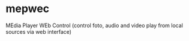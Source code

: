 # mepwec
MEdia Player WEb Control (control foto, audio and video play from local sources via web interface)
